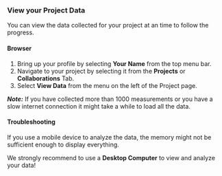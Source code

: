 ### View your Project Data

You can view the data collected for your project at an time to follow the progress.

#### Browser

1. Bring up your profile by selecting **Your Name** from the top menu bar.
2. Navigate to your project by selecting it from the **Projects** or **Collaborations** Tab.
3. Select **View Data** from the menu on the left of the Project page.

***Note:*** If you have collected more than 1000 measurements or you have a slow internet connection it might take a while to load all the data.

#### Troubleshooting

If you use a mobile device to analyze the data, the memory might not be sufficient enough to display everything.

We strongly recommend to use a **Desktop Computer** to view and analyze your data!